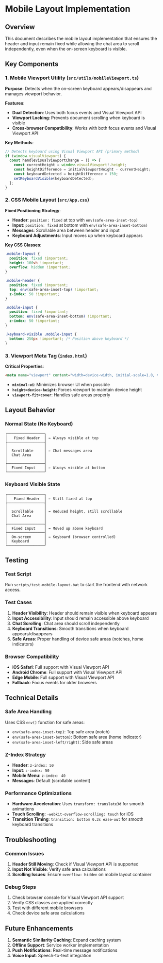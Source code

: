 # Mobile Layout Implementation

## Overview

This document describes the mobile layout implementation that ensures the header and input remain fixed while allowing the chat area to scroll independently, even when the on-screen keyboard is visible.

## Key Components

### 1. Mobile Viewport Utility (`src/utils/mobileViewport.ts`)

**Purpose**: Detects when the on-screen keyboard appears/disappears and manages viewport behavior.

**Features**:
- **Dual Detection**: Uses both focus events and Visual Viewport API
- **Viewport Locking**: Prevents document scrolling when keyboard is visible
- **Cross-browser Compatibility**: Works with both focus events and Visual Viewport API

**Key Methods**:
```typescript
// Detects keyboard using Visual Viewport API (primary method)
if (window.visualViewport) {
  const handleVisualViewportChange = () => {
    const currentHeight = window.visualViewport!.height;
    const heightDifference = initialViewportHeight - currentHeight;
    const keyboardDetected = heightDifference > 150;
    setKeyboardVisible(keyboardDetected);
  };
}
```

### 2. CSS Mobile Layout (`src/App.css`)

**Fixed Positioning Strategy**:
- **Header**: `position: fixed` at top with `env(safe-area-inset-top)`
- **Input**: `position: fixed` at bottom with `env(safe-area-inset-bottom)`
- **Messages**: Scrollable area between header and input
- **Keyboard Adjustments**: Input moves up when keyboard appears

**Key CSS Classes**:
```css
.mobile-layout {
  position: fixed !important;
  height: 100vh !important;
  overflow: hidden !important;
}

.mobile-header {
  position: fixed !important;
  top: env(safe-area-inset-top) !important;
  z-index: 50 !important;
}

.mobile-input {
  position: fixed !important;
  bottom: env(safe-area-inset-bottom) !important;
  z-index: 50 !important;
}

.keyboard-visible .mobile-input {
  bottom: 250px !important; /* Position above keyboard */
}
```

### 3. Viewport Meta Tag (`index.html`)

**Critical Properties**:
```html
<meta name="viewport" content="width=device-width, initial-scale=1.0, viewport-fit=cover, user-scalable=no, minimal-ui, height=device-height" />
```

- **`minimal-ui`**: Minimizes browser UI when possible
- **`height=device-height`**: Forces viewport to maintain device height
- **`viewport-fit=cover`**: Handles safe areas properly

## Layout Behavior

### Normal State (No Keyboard)
```
┌─────────────────┐
│   Fixed Header  │ ← Always visible at top
├─────────────────┤
│                 │
│  Scrollable     │ ← Chat messages area
│  Chat Area      │
│                 │
├─────────────────┤
│  Fixed Input    │ ← Always visible at bottom
└─────────────────┘
```

### Keyboard Visible State
```
┌─────────────────┐
│   Fixed Header  │ ← Still fixed at top
├─────────────────┤
│                 │
│  Scrollable     │ ← Reduced height, still scrollable
│  Chat Area      │
│                 │
├─────────────────┤
│  Fixed Input    │ ← Moved up above keyboard
├─────────────────┤
│  On-screen      │ ← Keyboard (browser controlled)
│  Keyboard       │
└─────────────────┘
```

## Testing

### Test Script
Run `scripts/test-mobile-layout.bat` to start the frontend with network access.

### Test Cases
1. **Header Visibility**: Header should remain visible when keyboard appears
2. **Input Accessibility**: Input should remain accessible above keyboard
3. **Chat Scrolling**: Chat area should scroll independently
4. **Keyboard Transitions**: Smooth transitions when keyboard appears/disappears
5. **Safe Areas**: Proper handling of device safe areas (notches, home indicators)

### Browser Compatibility
- **iOS Safari**: Full support with Visual Viewport API
- **Android Chrome**: Full support with Visual Viewport API
- **Edge Mobile**: Full support with Visual Viewport API
- **Fallback**: Focus events for older browsers

## Technical Details

### Safe Area Handling
Uses CSS `env()` function for safe areas:
- `env(safe-area-inset-top)`: Top safe area (notch)
- `env(safe-area-inset-bottom)`: Bottom safe area (home indicator)
- `env(safe-area-inset-left/right)`: Side safe areas

### Z-Index Strategy
- **Header**: `z-index: 50`
- **Input**: `z-index: 50`
- **Mobile Menu**: `z-index: 40`
- **Messages**: Default (scrollable content)

### Performance Optimizations
- **Hardware Acceleration**: Uses `transform: translate3d` for smooth animations
- **Touch Scrolling**: `-webkit-overflow-scrolling: touch` for iOS
- **Transition Timing**: `transition: bottom 0.3s ease-out` for smooth keyboard transitions

## Troubleshooting

### Common Issues
1. **Header Still Moving**: Check if Visual Viewport API is supported
2. **Input Not Visible**: Verify safe area calculations
3. **Scrolling Issues**: Ensure `overflow: hidden` on mobile layout container

### Debug Steps
1. Check browser console for Visual Viewport API support
2. Verify CSS classes are applied correctly
3. Test with different mobile browsers
4. Check device safe area calculations

## Future Enhancements

1. **Semantic Similarity Caching**: Expand caching system
2. **Offline Support**: Service worker implementation
3. **Push Notifications**: Real-time message notifications
4. **Voice Input**: Speech-to-text integration
